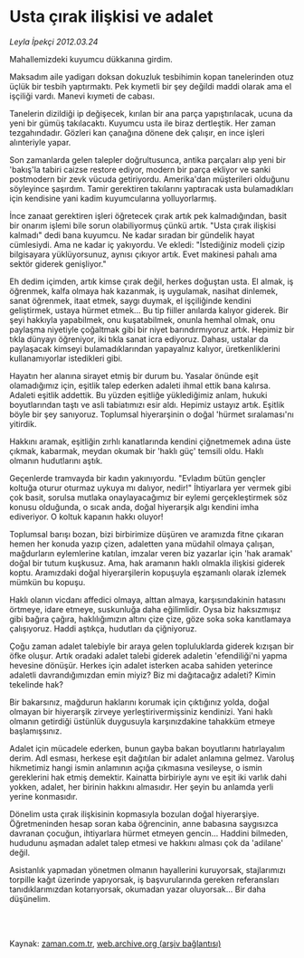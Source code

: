 # Usta çırak ilişkisi ve adalet

*Leyla İpekçi 2012.03.24*

<td class="columnist-detail">
<p>Mahallemizdeki kuyumcu dükkanına girdim.</p>
<p>
<div id="haberMetinDiv">
<p>Maksadım aile yadigarı doksan dokuzluk tesbihimin kopan tanelerinden otuz üçlük bir tesbih yaptırmaktı. Pek kıymetli bir şey değildi maddi olarak ama el işçiliği vardı. Manevi kıymeti de cabası.
<p>Tanelerin dizildiği ip değişecek, kırılan bir ana parça yapıştırılacak, ucuna da yeni bir gümüş takılacaktı. Kuyumcu usta ile biraz dertleştik. Her zaman tezgahındadır. Gözleri kan çanağına dönene dek çalışır, en ince işleri alınteriyle yapar.
<p>Son zamanlarda gelen talepler doğrultusunca, antika parçaları alıp yeni bir 'bakış'la tabiri caizse restore ediyor, modern bir parça ekliyor ve sanki postmodern bir zevk vücuda getiriyordu. Amerika'dan müşterileri olduğunu söyleyince şaşırdım. Tamir gerektiren takılarını yaptıracak usta bulamadıkları için kendisine yani kadim kuyumcularına yolluyorlarmış.
<p>İnce zanaat gerektiren işleri öğretecek çırak artık pek kalmadığından, basit bir onarım işlemi bile sorun olabiliyormuş çünkü artık. "Usta çırak ilişkisi kalmadı" dedi bana kuyumcu. Ne kadar sıradan bir gündelik hayat cümlesiydi. Ama ne kadar iç yakıyordu. Ve ekledi: "İstediğiniz modeli çizip bilgisayara yüklüyorsunuz, aynısı çıkıyor artık. Evet makinesi pahalı ama sektör giderek genişliyor."
<p>Eh dedim içimden, artık kimse çırak değil, herkes doğuştan usta. El almak, iş öğrenmek, kalfa olmaya hak kazanmak, iş uygulamak, nasihat dinlemek, sanat öğrenmek, itaat etmek, saygı duymak, el işçiliğinde kendini geliştirmek, ustaya hürmet etmek... Bu tip fiiller anılarda kalıyor giderek. Bir şeyi hakkıyla yapabilmek, onu kuşatabilmek, onunla hemhal olmak, onu paylaşma niyetiyle çoğaltmak gibi bir niyet barındırmıyoruz artık. Hepimiz bir tıkla dünyayı öğreniyor, iki tıkla sanat icra ediyoruz. Dahası, ustalar da paylaşacak kimseyi bulamadıklarından yapayalnız kalıyor, üretkenliklerini kullanamıyorlar istedikleri gibi.
<p>Hayatın her alanına sirayet etmiş bir durum bu. Yasalar önünde eşit olamadığımız için, eşitlik talep ederken adaleti ihmal ettik bana kalırsa. Adaleti eşitlik addettik. Bu yüzden eşitliğe yüklediğimiz anlam, hukuki boyutlarından taştı ve asli tabiatımızı esir aldı. Hepimiz ustayız artık. Eşitlik böyle bir şey sanıyoruz. Toplumsal hiyerarşinin o doğal 'hürmet sıralaması'nı yitirdik.
<p>Hakkını aramak, eşitliğin zırhlı kanatlarında kendini çiğnetmemek adına üste çıkmak, kabarmak, meydan okumak bir 'haklı güç' temsili oldu. Haklı olmanın hudutlarını aştık.
<p>Geçenlerde tramvayda bir kadın yakınıyordu. "Evladım bütün gençler koltuğa oturur oturmaz uykuya mı dalıyor, nedir!" İhtiyarlara yer vermek gibi çok basit, sorulsa mutlaka onaylayacağımız bir eylemi gerçekleştirmek söz konusu olduğunda, o sıcak anda, doğal hiyerarşik algı kendini imha ediveriyor. O koltuk kapanın hakkı oluyor!
<p>Toplumsal barışı bozan, bizi birbirimize düşüren ve aramızda fitne çıkaran hemen her konuda yazıp çizen, adaletten yana müdahil olmaya çalışan, mağdurların eylemlerine katılan, imzalar veren biz yazarlar için 'hak aramak' doğal bir tutum kuşkusuz. Ama, hak aramanın haklı olmakla ilişkisi giderek koptu. Aramızdaki doğal hiyerarşilerin kopuşuyla eşzamanlı olarak izlemek mümkün bu kopuşu.
<p>Haklı olanın vicdanı affedici olmaya, alttan almaya, karşısındakinin hatasını örtmeye, idare etmeye, suskunluğa daha eğilimlidir. Oysa biz haksızmışız gibi bağıra çağıra, haklılığımızın altını çize çize, göze soka soka kanıtlamaya çalışıyoruz. Haddi aştıkça, hudutları da çiğniyoruz.
<p>Çoğu zaman adalet talebiyle bir araya gelen topluluklarda giderek kızışan bir öfke oluşur. Artık oradaki adalet talebi giderek adaletin 'efendiliği'ni yapma hevesine dönüşür. Herkes için adalet isterken acaba sahiden yeterince adaletli davrandığımızdan emin miyiz? Biz mi dağıtacağız adaleti? Kimin tekelinde hak?
<p>Bir bakarsınız, mağdurun haklarını korumak için çıktığınız yolda, doğal olmayan bir hiyerarşik zirveye yerleştirivermişsiniz kendinizi. Yani haklı olmanın getirdiği üstünlük duygusuyla karşınızdakine tahakküm etmeye başlamışsınız.
<p>Adalet için mücadele ederken, bunun gayba bakan boyutlarını hatırlayalım derim. Adl esması, herkese eşit dağıtılan bir adalet anlamına gelmez. Varoluş hikmetimiz hangi ismin anlamının açığa çıkmasına vesileyse, o ismin gereklerini hak etmiş demektir. Kainatta birbiriyle aynı ve eşit iki varlık dahi yokken, adalet, her birinin hakkını almasıdır. Her şeyin bu anlamda yerli yerine konmasıdır.
<p>Dönelim usta çırak ilişkisinin kopmasıyla bozulan doğal hiyerarşiye. Öğretmeninden hesap soran kaba öğrencinin, anne babasına saygısızca davranan çocuğun, ihtiyarlara hürmet etmeyen gencin... Haddini bilmeden, hududunu aşmadan adalet talep etmesi ve hakkını alması çok da 'adilane' değil.
<p>Asistanlık yapmadan yönetmen olmanın hayallerini kuruyorsak, stajlarımızı torpille kağıt üzerinde yapıyorsak, iş başvurularında gereken referansları tanıdıklarımızdan kotarıyorsak, okumadan yazar oluyorsak... Bir daha düşünelim. </p></p></p></p></p></p></p></p></p></p></p></p></p></p></p></div>
</p>


<p><br>
		 </br></p></td>

Kaynak: [zaman.com.tr](http://zaman.com.tr/yazar.do?yazino=1263368), [web.archive.org (arşiv bağlantısı)](http://web.archive.org/web/20120408115702/http://www.zaman.com.tr:80/yazar.do?yazino=1263368)
